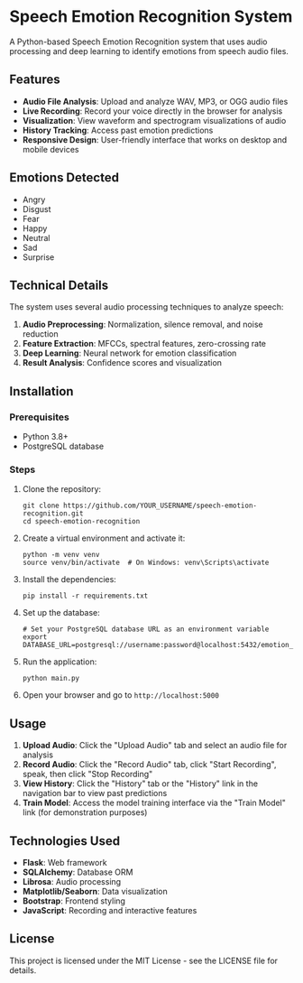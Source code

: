 # Speech Emotion Recognition System

A Python-based Speech Emotion Recognition system that uses audio processing and deep learning to identify emotions from speech audio files.

## Features

- **Audio File Analysis**: Upload and analyze WAV, MP3, or OGG audio files
- **Live Recording**: Record your voice directly in the browser for analysis
- **Visualization**: View waveform and spectrogram visualizations of audio
- **History Tracking**: Access past emotion predictions
- **Responsive Design**: User-friendly interface that works on desktop and mobile devices

## Emotions Detected

- Angry
- Disgust
- Fear
- Happy
- Neutral
- Sad
- Surprise

## Technical Details

The system uses several audio processing techniques to analyze speech:

1. **Audio Preprocessing**: Normalization, silence removal, and noise reduction
2. **Feature Extraction**: MFCCs, spectral features, zero-crossing rate
3. **Deep Learning**: Neural network for emotion classification
4. **Result Analysis**: Confidence scores and visualization

## Installation

### Prerequisites

- Python 3.8+
- PostgreSQL database

### Steps

1. Clone the repository:
   ```
   git clone https://github.com/YOUR_USERNAME/speech-emotion-recognition.git
   cd speech-emotion-recognition
   ```

2. Create a virtual environment and activate it:
   ```
   python -m venv venv
   source venv/bin/activate  # On Windows: venv\Scripts\activate
   ```

3. Install the dependencies:
   ```
   pip install -r requirements.txt
   ```

4. Set up the database:
   ```
   # Set your PostgreSQL database URL as an environment variable
   export DATABASE_URL=postgresql://username:password@localhost:5432/emotion_recognition
   ```

5. Run the application:
   ```
   python main.py
   ```

6. Open your browser and go to `http://localhost:5000`

## Usage

1. **Upload Audio**: Click the "Upload Audio" tab and select an audio file for analysis
2. **Record Audio**: Click the "Record Audio" tab, click "Start Recording", speak, then click "Stop Recording"
3. **View History**: Click the "History" tab or the "History" link in the navigation bar to view past predictions
4. **Train Model**: Access the model training interface via the "Train Model" link (for demonstration purposes)

## Technologies Used

- **Flask**: Web framework
- **SQLAlchemy**: Database ORM
- **Librosa**: Audio processing
- **Matplotlib/Seaborn**: Data visualization
- **Bootstrap**: Frontend styling
- **JavaScript**: Recording and interactive features

## License

This project is licensed under the MIT License - see the LICENSE file for details.